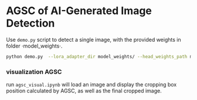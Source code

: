 # AGSC of AI-Generated Image Detection

Use `demo.py` script to detect a single image, with the provided weights in folder ·model_weights·.

```bash
python demo.py  --lora_adapter_dir model_weights/ --head_weights_path model_weights/head_weights.pth --image_path test_img.png 
```

###  visualization AGSC

run `agsc_visual.ipynb` will load an image and display the cropping box position calculated by AGSC, as well as the final cropped image.

